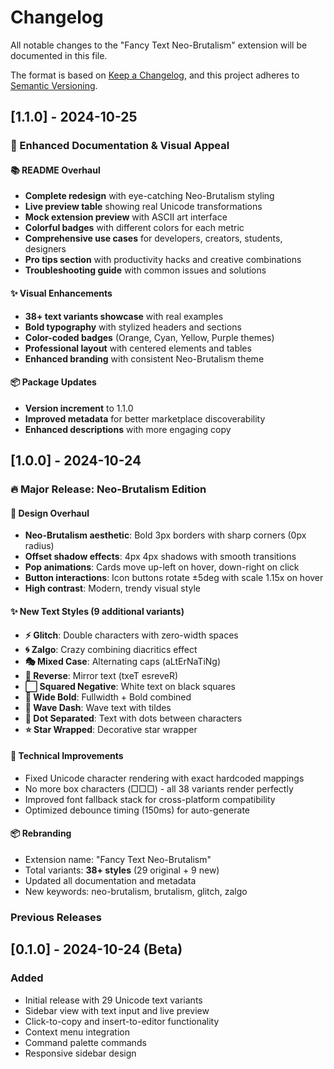 
# Changelog

All notable changes to the "Fancy Text Neo-Brutalism" extension will be documented in this file.

The format is based on [Keep a Changelog](https://keepachangelog.com/en/1.0.0/),
and this project adheres to [Semantic Versioning](https://semver.org/spec/v2.0.0.html).

## [1.1.0] - 2024-10-25

### 🎨 Enhanced Documentation & Visual Appeal

#### 📚 README Overhaul
- **Complete redesign** with eye-catching Neo-Brutalism styling
- **Live preview table** showing real Unicode transformations
- **Mock extension preview** with ASCII art interface
- **Colorful badges** with different colors for each metric
- **Comprehensive use cases** for developers, creators, students, designers
- **Pro tips section** with productivity hacks and creative combinations
- **Troubleshooting guide** with common issues and solutions

#### ✨ Visual Enhancements
- **38+ text variants showcase** with real examples
- **Bold typography** with stylized headers and sections
- **Color-coded badges** (Orange, Cyan, Yellow, Purple themes)
- **Professional layout** with centered elements and tables
- **Enhanced branding** with consistent Neo-Brutalism theme

#### 📦 Package Updates
- **Version increment** to 1.1.0
- **Improved metadata** for better marketplace discoverability
- **Enhanced descriptions** with more engaging copy

## [1.0.0] - 2024-10-24

### 🔥 Major Release: Neo-Brutalism Edition

#### 🎨 Design Overhaul
- **Neo-Brutalism aesthetic**: Bold 3px borders with sharp corners (0px radius)
- **Offset shadow effects**: 4px 4px shadows with smooth transitions
- **Pop animations**: Cards move up-left on hover, down-right on click
- **Button interactions**: Icon buttons rotate ±5deg with scale 1.15x on hover
- **High contrast**: Modern, trendy visual style

#### ✨ New Text Styles (9 additional variants)
- **⚡ Glitch**: Double characters with zero-width spaces
- **🌀 Zalgo**: Crazy combining diacritics effect
- **🎭 Mixed Case**: Alternating caps (aLtErNaTiNg)
- **🔁 Reverse**: Mirror text (txeT esreveR)
- **⬜ Squared Negative**: White text on black squares
- **🎪 Wide Bold**: Fullwidth + Bold combined
- **🌊 Wave Dash**: Wave text with tildes
- **📍 Dot Separated**: Text with dots between characters
- **⭐ Star Wrapped**: Decorative star wrapper

#### 🔧 Technical Improvements
- Fixed Unicode character rendering with exact hardcoded mappings
- No more box characters (□□□) - all 38 variants render perfectly
- Improved font fallback stack for cross-platform compatibility
- Optimized debounce timing (150ms) for auto-generate

#### 📦 Rebranding
- Extension name: "Fancy Text Neo-Brutalism"
- Total variants: **38+ styles** (29 original + 9 new)
- Updated all documentation and metadata
- New keywords: neo-brutalism, brutalism, glitch, zalgo

### Previous Releases

## [0.1.0] - 2024-10-24 (Beta)

### Added
- Initial release with 29 Unicode text variants
- Sidebar view with text input and live preview
- Click-to-copy and insert-to-editor functionality
- Context menu integration
- Command palette commands
- Responsive sidebar design
